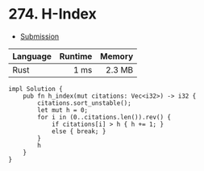 # 274. H-Index
- [Submission](https://leetcode.com/submissions/detail/1251629568/)

| Language | Runtime | Memory |
| :-       |       -:|      -:|
| Rust | 1 ms | 2.3 MB |
```
impl Solution {
    pub fn h_index(mut citations: Vec<i32>) -> i32 {
        citations.sort_unstable();
        let mut h = 0;
        for i in (0..citations.len()).rev() {
            if citations[i] > h { h += 1; } 
            else { break; }
        }
        h
    }
}
```
